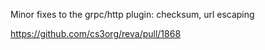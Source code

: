 Minor fixes to the grpc/http plugin: checksum, url escaping

https://github.com/cs3org/reva/pull/1868
